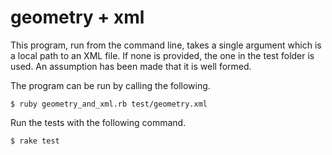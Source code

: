 geometry + xml
==============

This program, run from the command line, takes a single argument which is a local path to an XML file. If none is provided, the one in the test folder is used. An assumption has been made that it is well formed.

The program can be run by calling the following. 

    $ ruby geometry_and_xml.rb test/geometry.xml
    
Run the tests with the following command.

    $ rake test